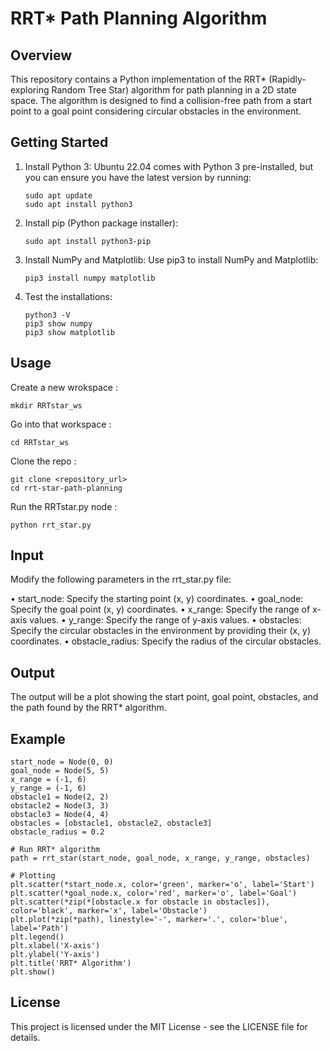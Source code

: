 # RRT* Path Planning Algorithm

## Overview
This repository contains a Python implementation of the RRT* (Rapidly-exploring Random Tree Star) algorithm for path planning in a 2D state space. The algorithm is designed to find a collision-free path from a start point to a goal point considering circular obstacles in the environment.

## Getting Started 
1. Install Python 3:
Ubuntu 22.04 comes with Python 3 pre-installed, but you can ensure you have the latest version by running:

       sudo apt update
       sudo apt install python3
2. Install pip (Python package installer):

       sudo apt install python3-pip
3. Install NumPy and Matplotlib:
Use pip3 to install NumPy and Matplotlib:

       pip3 install numpy matplotlib

4. Test the installations:

       python3 -V
       pip3 show numpy
       pip3 show matplotlib

## Usage
Create a new wrokspace :

    mkdir RRTstar_ws
Go into that workspace :

    cd RRTstar_ws
Clone the repo :

    git clone <repository_url>
    cd rrt-star-path-planning
Run the RRTstar.py node :

    python rrt_star.py


## Input
Modify the following parameters in the rrt_star.py file:

• start_node: Specify the starting point (x, y) coordinates.
• goal_node: Specify the goal point (x, y) coordinates.
• x_range: Specify the range of x-axis values.
• y_range: Specify the range of y-axis values.
• obstacles: Specify the circular obstacles in the environment by providing their (x, y) coordinates.
• obstacle_radius: Specify the radius of the circular obstacles.

## Output 
The output will be a plot showing the start point, goal point, obstacles, and the path found by the RRT* algorithm.

## Example 

    start_node = Node(0, 0)
    goal_node = Node(5, 5)
    x_range = (-1, 6)
    y_range = (-1, 6)
    obstacle1 = Node(2, 2)
    obstacle2 = Node(3, 3)
    obstacle3 = Node(4, 4)
    obstacles = [obstacle1, obstacle2, obstacle3]
    obstacle_radius = 0.2
    
    # Run RRT* algorithm
    path = rrt_star(start_node, goal_node, x_range, y_range, obstacles)
    
    # Plotting
    plt.scatter(*start_node.x, color='green', marker='o', label='Start')
    plt.scatter(*goal_node.x, color='red', marker='o', label='Goal')
    plt.scatter(*zip(*[obstacle.x for obstacle in obstacles]), color='black', marker='x', label='Obstacle')
    plt.plot(*zip(*path), linestyle='-', marker='.', color='blue', label='Path')
    plt.legend()
    plt.xlabel('X-axis')
    plt.ylabel('Y-axis')
    plt.title('RRT* Algorithm')
    plt.show()


  ## License

  This project is licensed under the MIT License - see the LICENSE file for details.
